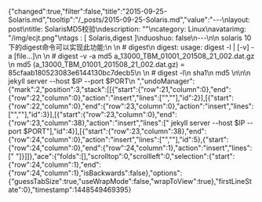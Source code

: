 {"changed":true,"filter":false,"title":"2015-09-25-Solaris.md","tooltip":"/_posts/2015-09-25-Solaris.md","value":"---\nlayout: post\ntitle: SolarisMD5校验\ndescription: \"\"\ncategory: Linux\navatarimg: \"/img/ecjt.png\"\ntags : [ Solaris,digest ]\nduoshuo: false\n---\n\n    solaris 10下的digest命令可以实现此功能:\n    \n    # digest\n    digest: usage: digest -l | [-v] -a  [file…]\n    \n    # digest -v -a md5 a_13000_TBM_01001_201508_21_002.dat.gz \n    md5 (a_13000_TBM_01001_201508_21_002.dat.gz) = 85cfaab180523083e6144130bc7decb5\n    \n    # digest -l\n    sha1\n    md5 \n\n\n jekyll server --host $IP --port $PORT\n ","undoManager":{"mark":2,"position":3,"stack":[[{"start":{"row":21,"column":0},"end":{"row":22,"column":0},"action":"insert","lines":["",""],"id":2}],[{"start":{"row":22,"column":0},"end":{"row":23,"column":0},"action":"insert","lines":["",""],"id":3}],[{"start":{"row":23,"column":0},"end":{"row":23,"column":38},"action":"insert","lines":[" jekyll server --host $IP --port $PORT"],"id":4}],[{"start":{"row":23,"column":38},"end":{"row":24,"column":0},"action":"insert","lines":["",""],"id":5},{"start":{"row":24,"column":0},"end":{"row":24,"column":1},"action":"insert","lines":[" "]}]]},"ace":{"folds":[],"scrolltop":0,"scrollleft":0,"selection":{"start":{"row":24,"column":1},"end":{"row":24,"column":1},"isBackwards":false},"options":{"guessTabSize":true,"useWrapMode":false,"wrapToView":true},"firstLineState":0},"timestamp":1448549469395}